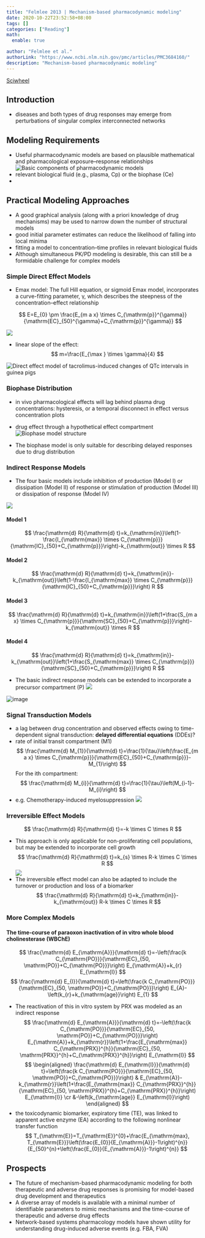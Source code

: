 ```yaml
---
title: "Felmlee 2013 | Mechanism-based pharmacodynamic modeling"
date: 2020-10-22T23:52:58+08:00
tags: []
categories: ["Reading"]
math:
  enable: true

author: "Felmlee et al."
authorLink: "https://www.ncbi.nlm.nih.gov/pmc/articles/PMC3684160/"
description: "Mechanism-based pharmacodynamic modeling"
---
```


[Sciwheel](https://sciwheel.com/work/#/items/5848333)

<!--more-->

## Introduction
* diseases and both types of drug responses may emerge from perturbations of singular complex interconnected networks
## Modeling Requirements
* Useful pharmacodynamic models are based on plausible mathematical and pharmacological exposure–response relationships
![](https://www.ncbi.nlm.nih.gov/pmc/articles/PMC3684160/bin/nihms472103f1.jpg "Basic components of pharmacodynamic models")
* relevant biological fluid (e.g., plasma, Cp) or the biophase (Ce)
*
## Practical Modeling Approaches
* A good graphical analysis (along with a priori knowledge of drug mechanisms) may be used to narrow down the number of structural models
* good initial parameter estimates can reduce the likelihood of falling into local minima
* fitting a model to concentration–time profiles in relevant biological fluids
* Although simultaneous PK/PD modeling is desirable, this can still be a formidable challenge for complex models

### Simple Direct Effect Models
* Emax model: The full Hill equation, or sigmoid Emax model, incorporates a curve-fitting parameter, γ, which describes the steepness of the concentration–effect relationship

$$
E=E_{0} \pm \frac{E_{m a x} \times C_{\mathrm{p}}^{\gamma}}{\mathrm{EC}_{50}^{\gamma}+C_{\mathrm{p}}^{\gamma}}
$$

![](https://www.ncbi.nlm.nih.gov/pmc/articles/PMC3684160/bin/nihms472103f2.jpg)

* linear slope of the effect:
$$
m=\frac{E_{\max } \times \gamma}{4}
$$

![](https://www.ncbi.nlm.nih.gov/pmc/articles/PMC3684160/bin/nihms472103f3.jpg "Direct effect model of tacrolimus-induced changes of QTc intervals in guinea pigs")

### Biophase Distribution
* in vivo pharmacological effects will lag behind plasma drug concentrations: hysteresis, or a temporal disconnect in effect versus concentration plots
*  drug effect through a hypothetical effect compartment
![](https://www.ncbi.nlm.nih.gov/pmc/articles/PMC3684160/bin/nihms472103f4.jpg "Biophase model structure")

* The biophase model is only suitable for describing delayed responses due to drug distribution

### Indirect Response Models
* The four basic models include inhibition of production (Model I) or dissipation (Model II) of response or stimulation of production (Model III) or dissipation of response (Model IV)

![](https://www.ncbi.nlm.nih.gov/pmc/articles/PMC3684160/bin/nihms472103f5.jpg)

#### Model 1
$$
\frac{\mathrm{d} R}{\mathrm{d} t}=k_{\mathrm{in}}\left(1-\frac{I_{\mathrm{max}} \times C_{\mathrm{p}}}{\mathrm{IC}_{50}+C_{\mathrm{p}}}\right)-k_{\mathrm{out}} \times R
$$

#### Model 2
$$
\frac{\mathrm{d} R}{\mathrm{d} t}=k_{\mathrm{in}}-k_{\mathrm{out}}\left(1-\frac{I_{\mathrm{max}} \times C_{\mathrm{p}}}{\mathrm{IC}_{50}+C_{\mathrm{p}}}\right) R
$$

#### Model 3
$$
\frac{\mathrm{d} R}{\mathrm{d} t}=k_{\mathrm{in}}\left(1+\frac{S_{m a x} \times C_{\mathrm{p}}}{\mathrm{SC}_{50}+C_{\mathrm{p}}}\right)-k_{\mathrm{out}} \times R
$$

#### Model 4
$$
\frac{\mathrm{d} R}{\mathrm{d} t}=k_{\mathrm{in}}-k_{\mathrm{out}}\left(1+\frac{S_{\mathrm{max}} \times C_{\mathrm{p}}}{\mathrm{SC}_{50}+C_{\mathrm{p}}}\right) R
$$


* The basic indirect response models can be extended to incorporate a precursor compartment (P)
![](https://www.ncbi.nlm.nih.gov/pmc/articles/PMC3684160/bin/nihms472103f6.jpg)

![image](https://user-images.githubusercontent.com/40054455/96898411-40e6a380-14c2-11eb-9b17-be0d12f169e4.png)

### Signal Transduction Models
* a lag between drug concentration and observed effects owing to time-dependent signal transduction: **delayed differential equations** (DDEs)?
* rate of initial transit compartment (M1)
$$
\frac{\mathrm{d} M_{1}}{\mathrm{d} t}=\frac{1}{\tau}\left(\frac{E_{m a x} \times C_{\mathrm{p}}}{\mathrm{EC}_{50}+C_{\mathrm{p}}}-M_{1}\right)
$$
For the ith compartment:
$$
\frac{\mathrm{d} M_{i}}{\mathrm{d} t}=\frac{1}{\tau}\left(M_{i-1}-M_{i}\right)
$$
* e.g. Chemotherapy-induced myelosuppression
![](https://www.ncbi.nlm.nih.gov/pmc/articles/PMC3684160/bin/nihms472103f7.jpg)

### Irreversible Effect Models
$$
\frac{\mathrm{d} R}{\mathrm{d} t}=-k \times C \times R
$$
* This approach is only applicable for non-proliferating cell populations, but may be extended to incorporate cell growth
$$
\frac{\mathrm{d} R}{\mathrm{d} t}=k_{s} \times R-k \times C \times R
$$
![](https://www.ncbi.nlm.nih.gov/pmc/articles/PMC3684160/bin/nihms472103f8.jpg)
* The irreversible effect model can also be adapted to include the turnover or production and loss of a biomarker
$$
\frac{\mathrm{d} R}{\mathrm{d} t}=k_{\mathrm{in}}-k_{\mathrm{out}} R-k \times C \times R
$$

### More Complex Models
#### The time-course of paraoxon inactivation of in vitro whole blood cholinesterase (WBChE)
$$
\frac{\mathrm{d} E_{\mathrm{A}}}{\mathrm{d} t}=-\left(\frac{k C_{\mathrm{PO}}}{\mathrm{EC}_{50, \mathrm{PO}}+C_{\mathrm{PO}}}\right) E_{\mathrm{A}}+k_{r} E_{\mathrm{I}}
$$
$$
\frac{\mathrm{d} E_{I}}{\mathrm{d} t}=\left(\frac{k C_{\mathrm{PO}}}{\mathrm{EC}_{50, \mathrm{PO}}+C_{\mathrm{PO}}}\right) E_{A}-\left(k_{r}+k_{\mathrm{age}}\right) E_{1}
$$
* The reactivation of this in vitro system by PRX was modeled as an indirect response
$$
\frac{\mathrm{d} E_{\mathrm{A}}}{\mathrm{d} t}=-\left(\frac{k C_{\mathrm{PO}}}{\mathrm{EC}_{50, \mathrm{PO}}+C_{\mathrm{PO}}}\right) E_{\mathrm{A}}+k_{\mathrm{r}}\left(1+\frac{E_{\mathrm{max}} C_{\mathrm{PRX}}^{h}}{\mathrm{EC}_{50, \mathrm{PRX}}^{h}+C_{\mathrm{PRX}}^{h}}\right) E_{\mathrm{I}}
$$
$$
\begin{aligned} \frac{\mathrm{d} E_{\mathrm{I}}}{\mathrm{d} t}=\left(\frac{k C_{\mathrm{PO}}}{\mathrm{EC}_{50, \mathrm{PO}}+C_{\mathrm{PO}}}\right) & E_{\mathrm{A}}-k_{\mathrm{r}}\left(1+\frac{E_{\mathrm{max}} C_{\mathrm{PRX}}^{h}}{\mathrm{EC}_{50, \mathrm{PRX}}^{h}+C_{\mathrm{PRX}}^{h}}\right) E_{\mathrm{I}} \cr &-\left(k_{\mathrm{age}} E_{\mathrm{I}}\right) \end{aligned}
$$
* the toxicodynamic biomarker, expiratory time (TE), was linked to apparent active enzyme (EA) according to the following nonlinear transfer function
$$
T_{\mathrm{E}}=T_{\mathrm{E}}^{0}+\frac{E_{\mathrm{max}, T_{\mathrm{E}}}\left(\frac{E_{0}}{E_{\mathrm{A}}}-1\right)^{n}}{E_{50}^{n}+\left(\frac{E_{0}}{E_{\mathrm{A}}}-1\right)^{n}}
$$

## Prospects
* The future of mechanism-based pharmacodynamic modeling for both therapeutic and adverse drug responses is promising for model-based drug development and therapeutics
* A diverse array of models is available with a minimal number of identifiable parameters to mimic mechanisms and the time-course of therapeutic and adverse drug effects
* Network-based systems pharmacology models have shown utility for understanding drug-induced adverse events (e.g. FBA, FVA)
